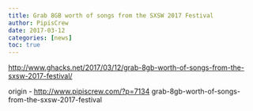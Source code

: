 ```yaml
---
title: Grab 8GB worth of songs from the SXSW 2017 Festival
author: PipisCrew
date: 2017-03-12
categories: [news]
toc: true
---
```


http://www.ghacks.net/2017/03/12/grab-8gb-worth-of-songs-from-the-sxsw-2017-festival/

origin - http://www.pipiscrew.com/?p=7134 grab-8gb-worth-of-songs-from-the-sxsw-2017-festival